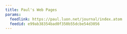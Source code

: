 ```yaml
---
title: Paul's Web Pages
params:
  feedlink: https://paul.luon.net/journal/index.atom
  feedid: e99ab38354bad0f350b55dcbe54d3056
---
```

